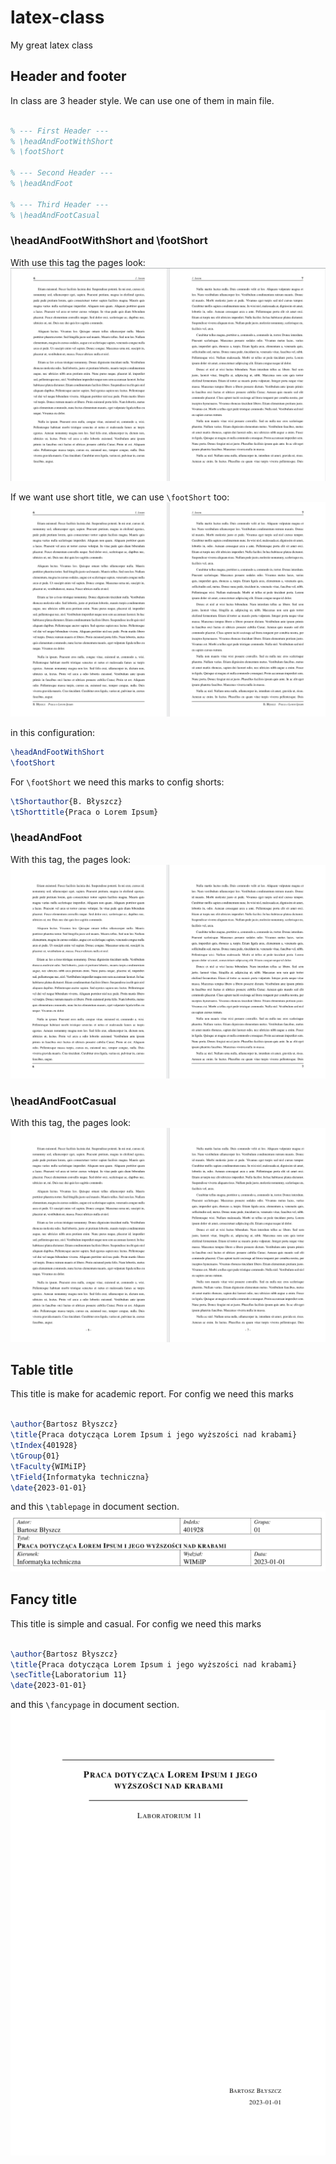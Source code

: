 # latex-class
My great latex class

## Header and footer

In class are 3 header style. We can use one of them in main file.
```tex

% --- First Header ---
% \headAndFootWithShort
% \footShort
    
% --- Second Header ---
% \headAndFoot

% --- Third Header ---
% \headAndFootCasual

```



### \headAndFootWithShort and \footShort
With use this tag the pages look:
![HeaderOne](./images/headerOne.png)    
  
If we want use short title, we can use `\footShort` too:
![HeaderTwo](./images/headerTwo.png)

in this configuration:
```tex
\headAndFootWithShort
\footShort
```
    
For `\footShort` we need this marks to config shorts:
```tex
\tShortauthor{B. Błyszcz}
\tShorttitle{Praca o Lorem Ipsum} 
```

### \headAndFoot
With this tag, the pages look:
![HeaderThree](./images/headerThree.png)

### \headAndFootCasual
With this tag, the pages look:
![HeaderFour](./images/headerFour.png)



## Table title
This title is make for academic report. For config we need this marks

```tex

\author{Bartosz Błyszcz}
\title{Praca dotycząca Lorem Ipsum i jego wyższości nad krabami}
\tIndex{401928}
\tGroup{01}
\tFaculty{WIMiIP}
\tField{Informatyka techniczna}
\date{2023-01-01}

```
  
and this `\tablepage` in document section.
![Table_title](./images/tableTitle.png)


## Fancy title
This title is simple and casual. For config we need this marks

```tex

\author{Bartosz Błyszcz}
\title{Praca dotycząca Lorem Ipsum i jego wyższości nad krabami}
\secTitle{Laboratorium 11}
\date{2023-01-01}

```
  
and this `\fancypage` in document section.
![Fancy_title](./images/fancypage.png)